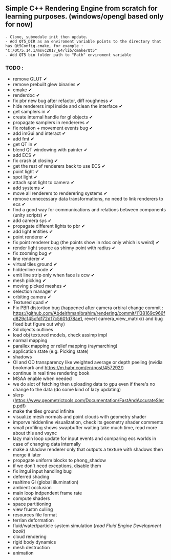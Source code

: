 ## Simple C++ Rendering Engine from scratch for learning purposes. (windows/opengl based only for now) 

####
	- Clone, submodule init then update.
	- Add QT5_DIR as an enviroment variable points to the directory that has Qt5Config.cmake, for example : "C:/Qt/5.14.1/msvc2017_64/lib/cmake/Qt5"
	- Add QT5 bin folder path to "Path" enviroment variable

### TODO :
- remove GLUT ✔
- remove prebuilt glew binaries ✔
- cmake ✔
- renderdoc ✔
- fix pbr new bug after refactor, diff roughness ✔
- hide renderers impl inside and clean the interface ✔
- get samplers in ✔
- create internal handle for gl objects ✔
- propagate samplers in rendereres ✔
- fix rotation + movement events bug ✔
- add imGui and interact ✔
- add fmt ✔
- get QT in ✔
- blend QT windowing with painter ✔
- add ECS ✔
- fix crash at closing ✔
- get the rest of renderers back to use ECS ✔
- point light ✔
- spot light ✔
- attach spot light to camera ✔
- add systems ✔
- move all renderers to renderering systems ✔
- remove unnecessary data transformations, no need to link renderers to ecs ✔
- find a good way for communications and relations between components (unity scripts) ✔
- add camera sys ✔
- propagate different lights to pbr ✔
- add light entities ✔
- point renderer ✔
- fix point renderer bug (the points show in rdoc only which is weird) ✔
- render light source as shinny point with radius ✔
- fix zooming bug ✔
- line renderer ✔
- virtual tiles ground ✔
- hiddenline mode ✔
- emit line strip only when face is ccw ✔
- mesh picking ✔
- moving picked meshes ✔
- selection manager ✔
- orbiting camera ✔
- Textured quad ✔
- Fix PBR distortion bug (happened after camera orbiral change commit : https://github.com/AbdelrhmanIbrahim/rendering/commit/1138169c966fd829c145cfd172d17c5601d78ae1, revert camera_view_matrix() and bug fixed but figure out why)
- 3d objects outlines
- load obj textured models, check assimp impl
- normal mapping
- parallex mapping or relief mapping (raymarching) 
- application state (e.g. Picking state)
- shadows
- OI and OD transparency like weighted average or depth peeling (nvidia bookmark and https://m.habr.com/en/post/457292/) 
- continue in real time rendering book
- MSAA enable when needed
- we do alot of fetching then uploading data to gpu even if there's no change to the data (do some kind of lazy updating)
- slerp (https://www.geometrictools.com/Documentation/FastAndAccurateSlerp.pdf)
- make the tiles ground infinite
- visualize mesh normals and point clouds with geometry shader
- imporve hiddenline visualization, check its geometry shader comments
- small profiling shows swapbuffer waiting take much time, read more about this and vsync
- lazy main loop update for input events and comparing ecs worlds in case of changing data internally
- make a shadow renderer only that outputs a texture with shadows then merge it later
- propagate uniform blocks to phong_shadow
- if we don't need exceptions, disable them
- fix imgui input handling bug
- deferred shading
- realtime GI (global illumination) 
- ambient occlusion
- main loop indpendent frame rate
- compute shaders
- space partitioning 
- view frustm culling
- resources file format
- terrian deformation
- fluid/water/particle system simulation (*read Fluid Engine Development book*)
- cloud rendering
- rigid body dynamics
- mesh destruction
- animation 
